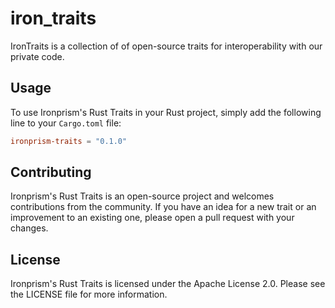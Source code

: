 # iron_traits
IronTraits is a collection of of open-source traits for interoperability with our private code.

## Usage
To use Ironprism's Rust Traits in your Rust project, simply add the following line to your `Cargo.toml` file:
```toml
ironprism-traits = "0.1.0"
```

## Contributing
Ironprism's Rust Traits is an open-source project and welcomes contributions from the community. If you have an idea for a new trait or an improvement to an existing one, please open a pull request with your changes.

## License
Ironprism's Rust Traits is licensed under the Apache License 2.0. Please see the LICENSE file for more information.
